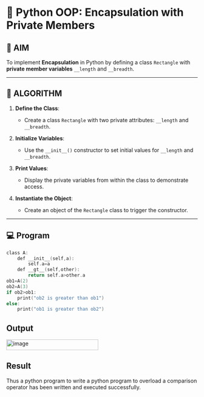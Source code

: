 # 🐍 Python OOP: Encapsulation with Private Members

## 🎯 AIM

To implement **Encapsulation** in Python by defining a class `Rectangle` with **private member variables** `__length` and `__breadth`.

---

## 🧠 ALGORITHM

1. **Define the Class**:
   - Create a class `Rectangle` with two private attributes: `__length` and `__breadth`.

2. **Initialize Variables**:
   - Use the `__init__()` constructor to set initial values for `__length` and `__breadth`.

3. **Print Values**:
   - Display the private variables from within the class to demonstrate access.

4. **Instantiate the Object**:
   - Create an object of the `Rectangle` class to trigger the constructor.

---

## 💻 Program
```c
class A:
    def __init__(self,a):
        self.a=a
    def __gt__(self,other):
        return self.a>other.a
ob1=A(2)
ob2=A(3)
if ob2>ob1:
    print("ob2 is greater than ob1")
else:
    print("ob1 is greater than ob2")
```
## Output
<img width="242" height="28" alt="image" src="https://github.com/user-attachments/assets/54c99f4e-1e63-4b47-86bc-ece9bd241a05" />

## Result
Thus a python program to write a python program to overload a comparison operator has been written and executed successfully.
